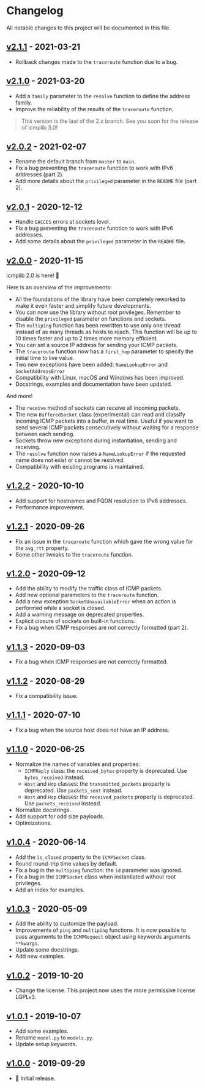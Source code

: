 # Changelog

All notable changes to this project will be documented in this file.

## [v2.1.1](https://github.com/ValentinBELYN/icmplib/releases/tag/v2.1.1) - 2021-03-21
- Rollback changes made to the `traceroute` function due to a bug.

## [v2.1.0](https://github.com/ValentinBELYN/icmplib/releases/tag/v2.1.0) - 2021-03-20
- Add a `family` parameter to the `resolve` function to define the address family.
- Improve the reliability of the results of the `traceroute` function.

> This version is the last of the 2.x branch. See you soon for the release of icmplib 3.0!

## [v2.0.2](https://github.com/ValentinBELYN/icmplib/releases/tag/v2.0.2) - 2021-02-07
- Rename the default branch from `master` to `main`.
- Fix a bug preventing the `traceroute` function to work with IPv6 addresses (part 2).
- Add more details about the `privileged` parameter in the `README` file (part 2).

## [v2.0.1](https://github.com/ValentinBELYN/icmplib/releases/tag/v2.0.1) - 2020-12-12
- Handle `EACCES` errors at sockets level.
- Fix a bug preventing the `traceroute` function to work with IPv6 addresses.
- Add some details about the `privileged` parameter in the `README` file.

## [v2.0.0](https://github.com/ValentinBELYN/icmplib/releases/tag/v2.0.0) - 2020-11-15
icmplib 2.0 is here! :tada:

Here is an overview of the improvements:
- All the foundations of the library have been completely reworked to make it even faster and simplify future developments.
- You can now use the library without root privileges. Remember to disable the `privileged` parameter on functions and sockets.
- The `multiping` function has been rewritten to use only one thread instead of as many threads as hosts to reach. This function will be up to 10 times faster and up to 2 times more memory efficient.
- You can set a source IP address for sending your ICMP packets.
- The `traceroute` function now has a `first_hop` parameter to specify the initial time to live value.
- Two new exceptions have been added: `NameLookupError` and `SocketAddressError`
- Compatibility with Linux, macOS and Windows has been improved.
- Docstrings, examples and documentation have been updated.

And more!
- The `receive` method of sockets can receive all incoming packets.
- The new `BufferedSocket` class (experimental) can read and classify incoming ICMP packets into a buffer, in real time. Useful if you want to send several ICMP packets consecutively without waiting for a response between each sending.
- Sockets throw new exceptions during instantiation, sending and receiving.
- The `resolve` function now raises a `NameLookupError` if the requested name does not exist or cannot be resolved.
- Compatibility with existing programs is maintained.

## [v1.2.2](https://github.com/ValentinBELYN/icmplib/releases/tag/v1.2.2) - 2020-10-10
- Add support for hostnames and FQDN resolution to IPv6 addresses.
- Performance improvement.

## [v1.2.1](https://github.com/ValentinBELYN/icmplib/releases/tag/v1.2.1) - 2020-09-26
- Fix an issue in the `traceroute` function which gave the wrong value for the `avg_rtt` property.
- Some other tweaks to the `traceroute` function.

## [v1.2.0](https://github.com/ValentinBELYN/icmplib/releases/tag/v1.2.0) - 2020-09-12
- Add the ability to modify the traffic class of ICMP packets.
- Add new optional parameters to the `traceroute` function.
- Add a new exception `SocketUnavailableError` when an action is performed while a socket is closed.
- Add a warning message on deprecated properties.
- Explicit closure of sockets on built-in functions.
- Fix a bug when ICMP responses are not correctly formatted (part 2).

## [v1.1.3](https://github.com/ValentinBELYN/icmplib/releases/tag/v1.1.3) - 2020-09-03
- Fix a bug when ICMP responses are not correctly formatted.

## [v1.1.2](https://github.com/ValentinBELYN/icmplib/releases/tag/v1.1.2) - 2020-08-29
- Fix a compatibility issue.

## [v1.1.1](https://github.com/ValentinBELYN/icmplib/releases/tag/v1.1.1) - 2020-07-10
- Fix a bug when the source host does not have an IP address.

## [v1.1.0](https://github.com/ValentinBELYN/icmplib/releases/tag/v1.1.0) - 2020-06-25
- Normalize the names of variables and properties:
  - `ICMPReply` class: the `received_bytes` property is deprecated. Use `bytes_received` instead.
  - `Host` and `Hop` classes: the `transmitted_packets` property is deprecated. Use `packets_sent` instead.
  - `Host` and `Hop` classes: the `received_packets` property is deprecated. Use `packets_received` instead.
- Normalize docstrings.
- Add support for odd size payloads.
- Optimizations.

## [v1.0.4](https://github.com/ValentinBELYN/icmplib/releases/tag/v1.0.4) - 2020-06-14
- Add the `is_closed` property to the `ICMPSocket` class.
- Round round-trip time values by default.
- Fix a bug in the `multiping` function: the `id` parameter was ignored.
- Fix a bug in the `ICMPSocket` class when instantiated without root privileges.
- Add an index for examples.

## [v1.0.3](https://github.com/ValentinBELYN/icmplib/releases/tag/v1.0.3) - 2020-05-09
- Add the ability to customize the payload.
- Improvements of `ping` and `multiping` functions. It is now possible to pass arguments to the `ICMPRequest` object using keywords arguments `**kwargs`.
- Update some docstrings.
- Add new examples.

## [v1.0.2](https://github.com/ValentinBELYN/icmplib/releases/tag/v1.0.2) - 2019-10-20
- Change the license. This project now uses the more permissive license LGPLv3.

## [v1.0.1](https://github.com/ValentinBELYN/icmplib/releases/tag/v1.0.1) - 2019-10-07
- Add some examples.
- Rename `model.py` to `models.py`.
- Update setup keywords.

## [v1.0.0](https://github.com/ValentinBELYN/icmplib/releases/tag/v1.0.0) - 2019-09-29
- :tada: Initial release.
